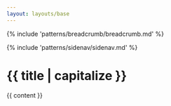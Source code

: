 ```yaml
---
layout: layouts/base
---
```

{% include 'patterns/breadcrumb/breadcrumb.md' %}
<div class="grid-container usa-prose">
<div class="grid-row grid-gap">
  <div class="tablet:grid-col-3">{% include 'patterns/sidenav/sidenav.md' %}</div>
  <div class="tablet:grid-col-fill usa-prose">
    <h1> {{ title  | capitalize }}</h1>
    {{ content }}
  </div>
</div>
</div>